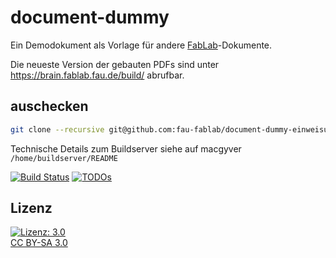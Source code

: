 document-dummy
==============

Ein Demodokument als Vorlage für andere [FabLab](https://fablab.fau.de)-Dokumente.

Die neueste Version der gebauten PDFs sind unter https://brain.fablab.fau.de/build/ abrufbar.

auschecken
----------

```bash
git clone --recursive git@github.com:fau-fablab/document-dummy-einweisung.git
```

Technische Details zum Buildserver siehe auf macgyver `/home/buildserver/README`

[![Build Status](https://brain.fablab.fau.de/build/document-dummy/status.svg)](https://brain.fablab.fau.de/build/document-dummy/)
[![TODOs](https://brain.fablab.fau.de/build/document-dummy/status-todos.svg)](https://brain.fablab.fau.de/build/document-dummy/)

Lizenz
------

[![Lizenz: 3.0](https://licensebuttons.net/l/by-sa/3.0/de/88x31.png)</br>CC BY-SA 3.0](https://creativecommons.org/licenses/by-sa/3.0/)
